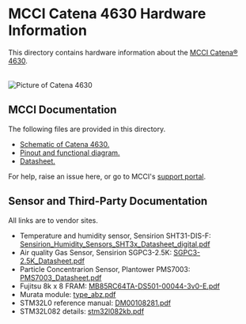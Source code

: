 
# MCCI Catena 4630 Hardware Information

This directory contains hardware information about the [MCCI Catena&reg; 4630](https://mcci.io/catena4610).

|            |             |
-------------|-------------

![Picture of Catena 4630](/assets/Catena-4630-With-PMS7003.jpg)

## MCCI Documentation

The following files are provided in this directory.

- [Schematic of Catena 4630.](./234001168f_(Catena-4630-Rev-F-Schematic))
- [Pinout and functional diagram.](./234001191b_(Catena-4630-PinMapping))
- [Datasheet.](./971001061a_(Catena4630-Datasheet))

For help, raise an issue here, or go to MCCI's [support portal](https://portal.mcci.com).

## Sensor and Third-Party Documentation

All links are to vendor sites.

- Temperature and humidity sensor, Sensirion SHT31-DIS-F: [Sensirion_Humidity_Sensors_SHT3x_Datasheet_digital.pdf](https://www.sensirion.com/fileadmin/user_upload/customers/sensirion/Dokumente/0_Datasheets/Humidity/Sensirion_Humidity_Sensors_SHT3x_Datasheet_digital.pdf)
- Air quality Gas Sensor, Sensirion SGPC3-2.5K: [SGPC3-2.5K_Datasheet.pdf](https://media.digikey.com/pdf/Data%20Sheets/Sensirion%20PDFs/SGPC3%20Datasheet.pdf)
- Particle Concentrarion Sensor, Plantower PMS7003: [PMS7003_Datasheet.pdf](https://aqicn.org/air/view/sensor/spec/pms7003.pdf)
- Fujitsu 8k x 8 FRAM: [MB85RC64TA-DS501-00044-3v0-E.pdf](https://www.fujitsu.com/global/documents/products/devices/semiconductor/fram/lineup/MB85RC64TA-DS501-00044-3v0-E.pdf)
- Murata module: [type_abz.pdf](https://wireless.murata.com/pub/RFM/data/type_abz.pdf)
- STM32L0 reference manual: [DM00108281.pdf](https://www.st.com/resource/en/reference_manual/DM00108281.pdf)
- STM32L082 details: [stm32l082kb.pdf](https://www.st.com/resource/en/datasheet/stm32l082kb.pdf)
